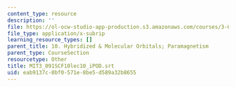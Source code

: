 ```yaml
---
content_type: resource
description: ''
file: https://ol-ocw-studio-app-production.s3.amazonaws.com/courses/3-091sc-introduction-to-solid-state-chemistry-fall-2010/eab9137c0bf0571e8be5d589a32b8655_MIT3_091SCF10lec10_iPOD.vtt
file_type: application/x-subrip
learning_resource_types: []
parent_title: 10. Hybridized & Molecular Orbitals; Paramagnetism
parent_type: CourseSection
resourcetype: Other
title: MIT3_091SCF10lec10_iPOD.srt
uid: eab9137c-0bf0-571e-8be5-d589a32b8655
---
```


